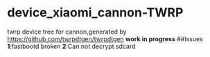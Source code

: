 # device_xiaomi_cannon-TWRP
twrp device tree for cannon,generated by https://github.com/twrpdtgen/twrpdtgen
**work in progress**
##Issues
**1**:fastbootd broken
**2**:Can not decrypt sdcard
